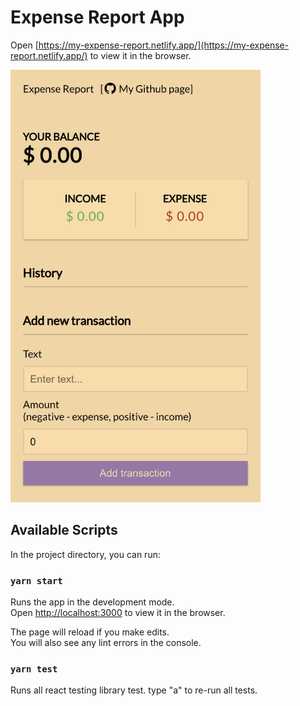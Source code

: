 # Expense Report App
Open [https://my-expense-report.netlify.app/](https://my-expense-report.netlify.app/) to view it in the browser.

<p>
<img src="https://github.com/olee2002/expense-tracker/blob/master/public/images/expense-app.png" width="400">
</p>

## Available Scripts

In the project directory, you can run:

### `yarn start`

Runs the app in the development mode.\
Open [http://localhost:3000](http://localhost:3000) to view it in the browser.

The page will reload if you make edits.\
You will also see any lint errors in the console.

### `yarn test`

Runs all react testing library test.
type "a" to re-run all tests.